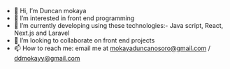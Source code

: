 - 👋 Hi, I’m Duncan mokaya
- 👀 I’m interested in front end programming
- 🌱 I’m currently developing using these technologies:- Java script, React, Next.js and Laravel
- 💞️ I’m looking to collaborate on front end projects
- 📫 How to reach me: email me at mokayaduncanosoro@gmail.com / ddmokayy@gmail.com

<!---
Dmokay/Dmokay is a ✨ special ✨ repository because its `README.md` (this file) appears on your GitHub profile.
You can click the Preview link to take a look at your changes.
--->
